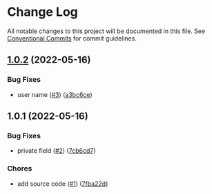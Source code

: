 # Change Log

All notable changes to this project will be documented in this file.
See [Conventional Commits](https://conventionalcommits.org) for commit guidelines.

<a name="1.0.2"></a>
## [1.0.2](https://github.com/Himenon/template-js/compare/@himenon/http-echo@1.0.1...@himenon/http-echo@1.0.2) (2022-05-16)


### Bug Fixes

* user name ([#3](https://github.com/Himenon/template-js/issues/3)) ([a3bc6ce](https://github.com/Himenon/template-js/commit/a3bc6ce))





<a name="1.0.1"></a>
## 1.0.1 (2022-05-16)


### Bug Fixes

* private field ([#2](https://github.com/Himenon/template-js/issues/2)) ([7cb6cd7](https://github.com/Himenon/template-js/commit/7cb6cd7))


### Chores

* add source code ([#1](https://github.com/Himenon/template-js/issues/1)) ([7fba22d](https://github.com/Himenon/template-js/commit/7fba22d))

